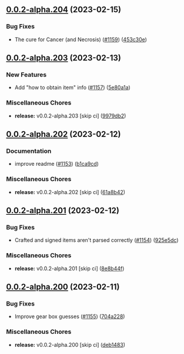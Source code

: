 ## [0.0.2-alpha.204](https://github.com/Wynntils/Artemis/compare/v0.0.2-alpha.203...v0.0.2-alpha.204) (2023-02-15)


### Bug Fixes

* The cure for Cancer (and Necrosis) ([#1159](https://github.com/Wynntils/Artemis/issues/1159)) ([453c30e](https://github.com/Wynntils/Artemis/commit/453c30ee5cc7af67f3af10e5568485d46ed89c88))

## [0.0.2-alpha.203](https://github.com/Wynntils/Artemis/compare/v0.0.2-alpha.202...v0.0.2-alpha.203) (2023-02-13)


### New Features

* Add "how to obtain item" info ([#1157](https://github.com/Wynntils/Artemis/issues/1157)) ([5e80a1a](https://github.com/Wynntils/Artemis/commit/5e80a1a7ce08f866b62115d79e1028abf27ce35c))


### Miscellaneous Chores

* **release:** v0.0.2-alpha.203 [skip ci] ([9979db2](https://github.com/Wynntils/Artemis/commit/9979db24c037606e90bb2ca3a8da5fc0dcc92d11))

## [0.0.2-alpha.202](https://github.com/Wynntils/Artemis/compare/v0.0.2-alpha.201...v0.0.2-alpha.202) (2023-02-12)


### Documentation

* improve readme ([#1153](https://github.com/Wynntils/Artemis/issues/1153)) ([b1ca9cd](https://github.com/Wynntils/Artemis/commit/b1ca9cd1eed8b503a11e19e33430a8ce022cb470))


### Miscellaneous Chores

* **release:** v0.0.2-alpha.202 [skip ci] ([61a8b42](https://github.com/Wynntils/Artemis/commit/61a8b42b9caee819510e9a29c8b4bfe4555041c5))

## [0.0.2-alpha.201](https://github.com/Wynntils/Artemis/compare/v0.0.2-alpha.200...v0.0.2-alpha.201) (2023-02-12)


### Bug Fixes

* Crafted and signed items aren't parsed correctly ([#1154](https://github.com/Wynntils/Artemis/issues/1154)) ([925e5dc](https://github.com/Wynntils/Artemis/commit/925e5dc52cb1c3bc647f62735c5c9687c3ec633e))


### Miscellaneous Chores

* **release:** v0.0.2-alpha.201 [skip ci] ([8e8b44f](https://github.com/Wynntils/Artemis/commit/8e8b44f3672d32e473112604435b10e6770a5e3b))

## [0.0.2-alpha.200](https://github.com/Wynntils/Artemis/compare/v0.0.2-alpha.199...v0.0.2-alpha.200) (2023-02-11)


### Bug Fixes

* Improve gear box guesses ([#1155](https://github.com/Wynntils/Artemis/issues/1155)) ([704a228](https://github.com/Wynntils/Artemis/commit/704a22831cf150b5746730cabb790e32632d6715))


### Miscellaneous Chores

* **release:** v0.0.2-alpha.200 [skip ci] ([deb1483](https://github.com/Wynntils/Artemis/commit/deb1483c90ecb074f6c553c04126b50ec3e59456))

